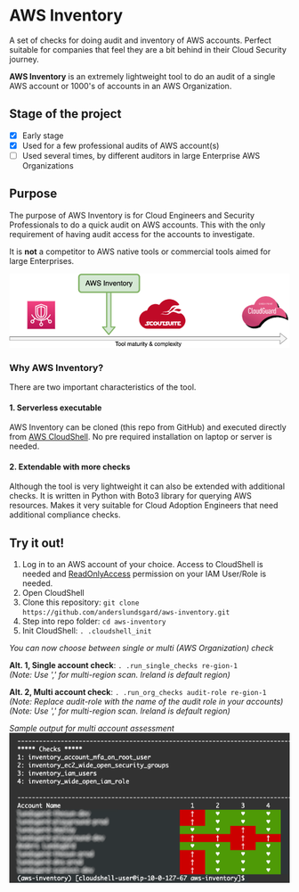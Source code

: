 # AWS Inventory
A set of checks for doing audit and inventory of AWS accounts. Perfect suitable for companies that feel they are a bit behind in their Cloud Security journey.  

**AWS Inventory** is an extremely lightweight tool to do an audit of a single AWS account or 1000's of accounts in an AWS Organization.  

## Stage of the project

- [x] Early stage
- [x] Used for a few professional audits of AWS account(s)
- [ ] Used several times, by different auditors in large Enterprise AWS Organizations

## Purpose
The purpose of AWS Inventory is for Cloud Engineers and Security Professionals to do a quick audit on AWS accounts. This with the only requirement of having audit access for the accounts to investigate.  

It is **not** a competitor to AWS native tools or commercial tools aimed for large Enterprises.

![aws-inventory-image](position-aws-inventory.png)

### Why AWS Inventory?
There are two important characteristics of the tool.

#### 1. Serverless executable
AWS Inventory can be cloned (this repo from GitHub) and executed directly from [AWS CloudShell][1]. No pre required installation on laptop or server is needed.

#### 2. Extendable with more checks
Although the tool is very lightweight it can also be extended with additional checks. It is written in Python with Boto3 library for querying AWS resources. Makes it very suitable for Cloud Adoption Engineers that need additional compliance checks.


## Try it out!

1. Log in to an AWS account of your choice. Access to CloudShell is needed and [ReadOnlyAccess][2] permission on your IAM User/Role is needed. 
2. Open CloudShell
3. Clone this repository: ```git clone https://github.com/anderslundsgard/aws-inventory.git```
4. Step into repo folder: ```cd aws-inventory```
5. Init CloudShell: ```. .cloudshell_init```  

*You can now choose between single or multi (AWS Organization) check*  

**Alt. 1, Single account check**: ```. .run_single_checks re-gion-1```  
*(Note: Use ',' for multi-region scan. Ireland is default region)*  

**Alt. 2, Multi  account check**: ```. .run_org_checks audit-role re-gion-1```  
*(Note: Replace audit-role with the name of the audit role in your accounts)*  
*(Note: Use ',' for multi-region scan. Ireland is default region)*  

*Sample output for multi account assessment*
![Multi account check sample](./organization-scan-sample.png)


[1]: https://aws.amazon.com/cloudshell/
[2]: https://docs.aws.amazon.com/IAM/latest/UserGuide/access_policies_managed-vs-inline.html#aws-managed-policies
